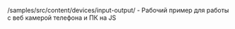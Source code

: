 /samples/src/content/devices/input-output/ - Рабочий пример для работы с веб камерой телефона и ПК на JS
